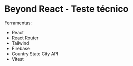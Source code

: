 # Beyond React - Teste técnico

Ferramentas:
- React
- React Router
- Tailwind
- Firebase
- Country State City API
- Vitest